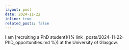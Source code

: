 ```yaml
---
layout: post
date: 2024-11-22
inline: true
related_posts: false
---
```


I am [recruiting a PhD student]({% link _posts/2024-11-22-PhD_opportunities.md %}) at the University of Glasgow.